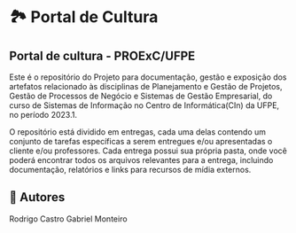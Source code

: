 ﻿# :national_park: Portal de Cultura
## Portal de cultura - PROExC/UFPE
Este é o repositório do Projeto para documentação, gestão e exposição dos artefatos relacionado às disciplinas de Planejamento e Gestão de Projetos, Gestão de Processos de Negócio e Sistemas de Gestão Empresarial, do curso de Sistemas de Informação no Centro de Informática(CIn) da UFPE, no período 2023.1.

O repositório está dividido em entregas, cada uma delas contendo um conjunto de tarefas específicas a serem entregues e/ou apresentadas o cliente e/ou professores. Cada entrega possui sua própria pasta, onde você poderá encontrar todos os arquivos relevantes para a entrega, incluindo documentação, relatórios e links para recursos de mídia externos.

## :bust_in_silhouette: Autores
Rodrigo Castro
Gabriel Monteiro
